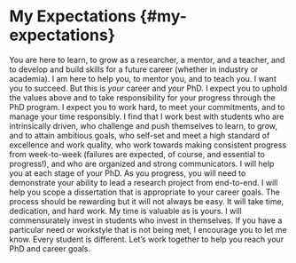 # My Expectations {#my-expectations}
You are here to learn, to grow as a researcher, a mentor, and a teacher, and to develop and build skills for a future career (whether in industry or academia). I am here to help you, to mentor you, and to teach you. I want you to succeed. But this is *your* career and *your* PhD.
I expect you to uphold the values above and to take responsibility for your progress through the PhD program. I expect you to work hard, to meet your commitments, and to manage your time responsibly. I find that I work best with students who are intrinsically driven, who challenge and push themselves to learn, to grow, and to attain ambitious goals, who self-set and meet a high standard of excellence and work quality, who work towards making consistent progress from week-to-week (failures are expected, of course, and essential to progress!), and who are organized and strong communicators.
I will help you at each stage of your PhD. As you progress, you will need to demonstrate your ability to lead a research project from end-to-end. I will help you scope a dissertation that is appropriate to your career goals. The process should be rewarding but it will not always be easy. It will take time, dedication, and hard work.
My time is valuable as is yours. I will commensurately invest in students who invest in themselves.
If you have a particular need or workstyle that is not being met, I encourage you to let me know. Every student is different. Let’s work together to help you reach your PhD and career goals.